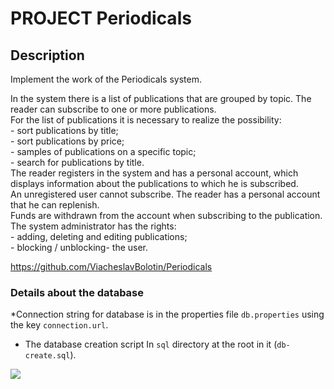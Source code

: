 # PROJECT Periodicals

## Description

Implement the work of the Periodicals system.

In the system there is a list of publications that are grouped by topic. 
The reader can subscribe to one or more publications.<br/>
For the list of publications it is necessary to realize the possibility:<br/>
	- sort publications by title;<br/>
	- sort publications by price;<br/>
	- samples of publications on a specific topic;<br/>
	- search for publications by title.<br/>
The reader registers in the system and has a personal account, which displays information about the publications to which he is subscribed.<br/>
An unregistered user cannot subscribe.
The reader has a personal account that he can replenish.<br/>
Funds are withdrawn from the account when subscribing to the publication.<br/>
The system administrator has the rights:<br/>
	- adding, deleting and editing publications;<br/>
	- blocking / unblocking- the user.


https://github.com/ViacheslavBolotin/Periodicals

### Details about the database

*Connection string for database is in the properties file `db.properties` using the key `connection.url`. 

* The database creation script In `sql` directory at the root in it (`db-create.sql`).

<img src="C:\Users\bolotin.v\IdeaProjects\Periodicals\DB schema.png"/>